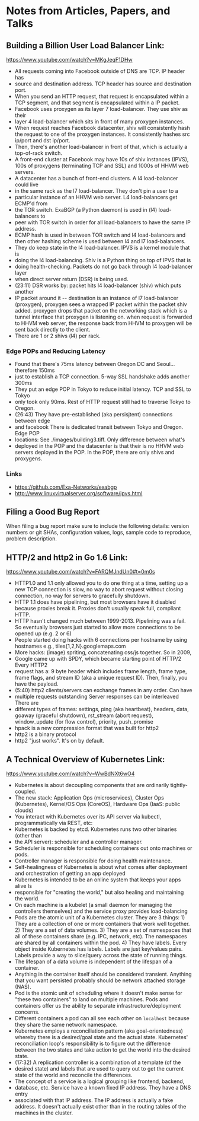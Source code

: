 # Notes from Articles, Papers, and Talks

## Building a Billion User Load Balancer Link:
https://www.youtube.com/watch?v=MKgJeqF1DHw

* All requests coming into Facebook outside of DNS are TCP.  IP header has
* source and destination address.  TCP header has source and destination port.
* When you send an HTTP request, that request is encapsulated within a TCP
segment, and that segment is encapsulated within a IP packet.
* Facebook uses proxygen as its layer 7 load-balancer.  They use shiv as their
* layer 4 load-balancer which sits in front of many
proxygen instances.
* When request reaches Facebook datacenter, shiv will consistently hash the
request to one of the proxygen instances. It consistently hashes src ip/port and
dst ip/port.
* Then, there's another load-balancer in front of that, which is actually
a top-of-rack switch.
* A front-end cluster at Facebook may have 10s of shiv instances (IPVS), 100s of
proxygens (terminating TCP and SSL) and 1000s of HHVM web servers.
* A datacenter has a bunch of front-end clusters.  A l4 load-balancer could live
* in the same rack as the l7 load-balancer.  They don't pin a user to a
* particular instance of an HHVM web server.  L4 load-balancers get ECMP'd from
* the TOR switch.  ExaBGP (a Python daemon) is used in (l4) load-balancers to
* peer with TOR
switch in order for all load-balancers to have the same IP address.
* ECMP hash is used in between TOR switch and l4 load-balancers and then other
hashing scheme is used between l4 and l7 load-balancers.
* They do keep state in the l4 load-balancer.  IPVS is a kernel module that is
* doing the l4 load-balancing.  Shiv is a Python thing on top of IPVS that is
* doing health-checking.  Packets do not go back through l4 load-balancer layer
* when direct server
return (DSR) is being used.
* (23:11) DSR works by: packet hits l4 load-balancer (shiv) which puts another
* IP
packet around it -- destination is an instance of l7 load-balancer (proxygen),
proxygen sees a wrapped IP packet within the packet shiv added. proxygen drops
that packet on the networking stack which is a tunnel interface that proxygen is
listening on. when request is forwarded to HHVM web server, the response back
from HHVM to proxygen will be sent back directly to the client.
* There are 1 or 2 shivs (l4) per rack.

### Edge POPs and Reducing Latency
* Found that there's 75ms latency between Oregon DC and Seoul... therefore 150ms
* just to
establish a TCP connection. 5-way SSL handshake adds another 300ms
* They put an edge POP in Tokyo to reduce initial latency.  TCP and SSL to Tokyo
* only took only 90ms. Rest of HTTP request still had to traverse Tokyo
to Oregon.
* (26:43) They have pre-established (aka persisjtent) connections between edge
* and facebook There is dedicated transit between Tokyo and Oregon.  Edge POP
* locations: See ./images/building3.tiff.  Only difference between what's
* deployed in the POP and the datacenter is that their is no
HHVM web servers deployed in the POP. In the POP, there are only shivs and
proxygens.

### Links
* https://github.com/Exa-Networks/exabgp
* http://www.linuxvirtualserver.org/software/ipvs.html

## Filing a Good Bug Report
When filing a bug report make sure to include the following details: version
numbers or git SHAs, configuration values, logs, sample code to reproduce,
problem description.

## HTTP/2 and http2 in Go 1.6 Link:
https://www.youtube.com/watch?v=FARQMJndUn0#t=0m0s

* HTTP1.0 and 1.1 only allowed you to do one thing at a time, setting up a new
TCP connection is slow, no way to abort request without closing connection, no
way for servers to gracefully shutdown.
* HTTP 1.1 does have pipelining, but most browsers have it disabled because
proxies break it. Proxies don't usually speak full, compliant HTTP.
* HTTP hasn't changed much between 1999-2013. Pipelining was a fail. So
eventually browsers just started to allow more connections to be opened up (e.g.
2 or 6)
* People started doing hacks with 6 connections per hostname by using hostnames
e.g., tiles{1,2,N}.googlemaps.com
* More hacks: (image) spriting, concatenating css/js together.  So in 2009,
* Google came up with SPDY, which became starting point of HTTP/2 Every HTTP2
* request has a: 9 byte header which includes frame length, frame
type, frame flags, and stream ID (aka a unique request ID). Then, finally, you
have the payload.
* (5:40) http2 clients/servers can exchange frames in any order.  Can have
* multiple requests outstanding Server responses can be interleaved There are
* different types of frames: settings, ping (aka heartbeat), headers,
data, goaway (graceful shutdown), rst_stream (abort request), window_update (for
flow control), priority, push_promise
* hpack is a new compression format that was built for http2
* http2 is a binary protocol
* http2 "just works". It's on by default.

## A Technical Overview of Kubernetes Link:
https://www.youtube.com/watch?v=WwBdNXt6wO4

* Kubernetes is about decoupling components that are ordinarily tightly-coupled.
* The new stack: Application Ops (microservices), Cluster Ops (Kubernetes),
Kernel/OS Ops (CoreOS), Hardware Ops (IaaS: public clouds)
* You interact with Kubernetes over its API server via kubectl,
programmatically via REST, etc:
* Kubernetes is backed by etcd.  Kubernetes runs two other binaries (other than
* the API server): scheduler and
a controller manager.
* Scheduler is responsible for scheduling containers out onto machines or pods.
* Controller manager is responsible for doing health maintenance.
* Self-healingness of Kubernetes is about what comes after deployment and
orchestration of getting an app deployed
* Kubernetes is intended to be an online system that keeps your apps alive Is
* responsible for "creating the world," but also healing and maintaining the
world.
* On each machine is a kubelet (a small daemon for managing the controllers
themselves) and the service proxy provides load-balancing
* Pods are the atomic unit of a Kubernetes cluster. They are 3 things: 1) They
are a collection of one or more containers that work well together. 2) They are
a set of data volumes. 3) They are a set of namespaces that all of these
containers share (e.g. IPC, network, etc). The namespaces are shared by all
containers within the pod. 4) They have labels. Every object inside Kubernetes
has labels. Labels are just key/values pairs. Labels provide a way to
slice/query across the state of running things.
* The lifespan of a data volume is independent of the lifespan of a container.
* Anything in the container itself should be considered transient. Anything that
you want persisted probably should be network attached storage (NAS).
* Pod is the atomic unit of scheduling where it doesn't make sense for
"these two containers" to land on multiple machines. Pods and containers offer
us the ability to separate infrastructure/deployment concerns.
* Different containers a pod can all see each other on `localhost` because they
share the same network namespace.
* Kubernetes employs a reconciliation pattern (aka goal-orientedness) whereby
there is a desired/goal state and the actual state. Kubernetes' reconciliation
loop's responsibility is to figure out the difference between the two states and
take action to get the world into the desired state.
* (17:32) A replication controller is a combination of a template (of the
* desired
state) and labels that are used to query out to get the current state of the
world and reconcile the differences.
* The concept of a service is a logical grouping like frontend, backend,
* database, etc.  Service have a known fixed IP address. They have a DNS entry
* associated with that
IP address. The IP address is actually a fake address. It doesn't actually exist
other than in the routing tables of the machines in the cluster.
